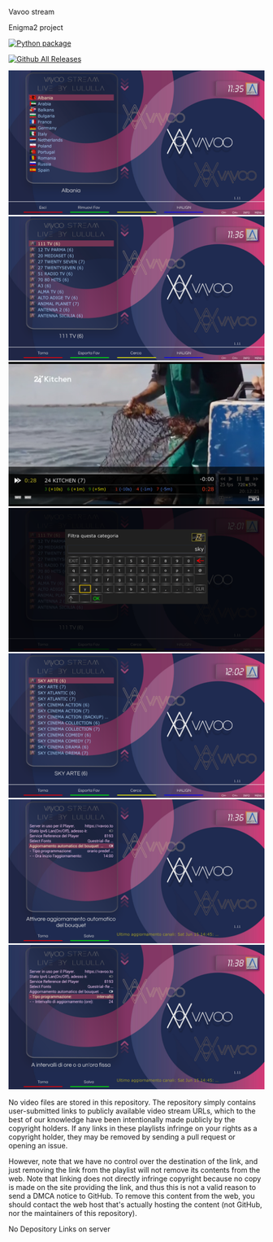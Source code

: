 Vavoo stream

Enigma2 project


[![Python package](https://github.com/Belfagor2005/vavoo/actions/workflows/pylint.yml/badge.svg)](https://github.com/Belfagor2005/vavoo/actions/workflows/pylint.yml)


[![Github All Releases](https://img.shields.io/github/downloads/Belfagor2005/vavoo/total.svg)]()


<img src="https://raw.githubusercontent.com/Belfagor2005/vavoo/main/screen/screen1.png">

<img src="https://raw.githubusercontent.com/Belfagor2005/vavoo/main/screen/screen2.png">

<img src="https://raw.githubusercontent.com/Belfagor2005/vavoo/main/screen/screen3.png">

<img src="https://raw.githubusercontent.com/Belfagor2005/vavoo/main/screen/screen4.png">

<img src="https://raw.githubusercontent.com/Belfagor2005/vavoo/main/screen/screen5.png">

<img src="https://raw.githubusercontent.com/Belfagor2005/vavoo/main/screen/screen7.png">

<img src="https://raw.githubusercontent.com/Belfagor2005/vavoo/main/screen/screen8.png">

No video files are stored in this repository. The repository simply contains user-submitted links to publicly available video stream URLs, which to the best of our knowledge have been intentionally made publicly by the copyright holders. If any links in these playlists infringe on your rights as a copyright holder, they may be removed by sending a pull request or opening an issue.

However, note that we have no control over the destination of the link, and just removing the link from the playlist will not remove its contents from the web. Note that linking does not directly infringe copyright because no copy is made on the site providing the link, and thus this is not a valid reason to send a DMCA notice to GitHub. To remove this content from the web, you should contact the web host that's actually hosting the content (not GitHub, nor the maintainers of this repository).

No Depository Links on server

